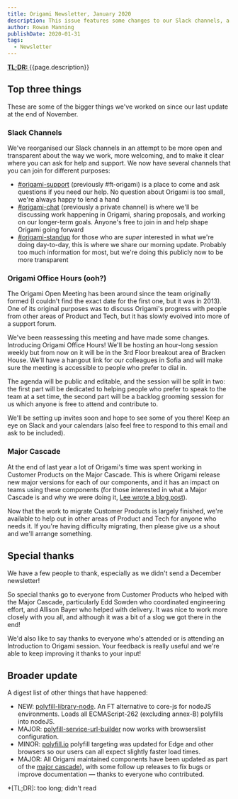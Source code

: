 ```yaml
---
title: Origami Newsletter, January 2020
description: This issue features some changes to our Slack channels, a replacement for the Origami Open Meeting, an update on the Major Cascade, and a number of polyfill.io improvements including a new nodeJS library.
author: Rowan Manning
publishDate: 2020-01-31
tags:
  - Newsletter
---
```


<abbr title="Too long; didn't read">
	<strong>
	TL;DR:
	</strong>
</abbr> {{page.description}}


## Top three things

These are some of the bigger things we've worked on since our last update at the end of November.

### Slack Channels

We've reorganised our Slack channels in an attempt to be more open and transparent about the way we work, more welcoming, and to make it clear where you can ask for help and support. We now have several channels that you can join for different purposes:

  - [#origami-support](https://app.slack.com/client/T025C95MN/C02FU5ARJ) (previously #ft-origami) is a place to come and ask questions if you need our help. No question about Origami is too small, we're always happy to lend a hand
  - [#origami-chat](https://app.slack.com/client/T025C95MN/CSW6B2VAN) (previously a private channel) is where we'll be discussing work happening in Origami, sharing proposals, and working on our longer-term goals. Anyone's free to join in and help shape Origami going forward
  - [#origami-standup](https://app.slack.com/client/T025C95MN/CT0HFCKQX) for those who are _super_ interested in what we're doing day-to-day, this is where we share our morning update. Probably too much information for most, but we're doing this publicly now to be more transparent


### Origami Office Hours (ooh?)

The Origami Open Meeting has been around since the team originally formed (I couldn't find the exact date for the first one, but it was in 2013). One of its original purposes was to discuss Origami's progress with people from other areas of Product and Tech, but it has slowly evolved into more of a support forum.

We've been reassessing this meeting and have made some changes. Introducing Origami Office Hours! We'll be hosting an hour-long session weekly but from now on it will be in the 3rd Floor breakout area of Bracken House. We'll have a hangout link for our colleagues in Sofia and will make sure the meeting is accessible to people who prefer to dial in.

The agenda will be public and editable, and the session will be split in two: the first part will be dedicated to helping people who prefer to speak to the team at a set time, the second part will be a backlog grooming session for us which anyone is free to attend and contribute to.

We'll be setting up invites soon and hope to see some of you there! Keep an eye on Slack and your calendars (also feel free to respond to this email and ask to be included).


### Major Cascade

At the end of last year a lot of Origami's time was spent working in Customer Products on the Major Cascade. This is where Origami release new major versions for each of our components, and it has an impact on teams using these components (for those interested in what a Major Cascade is and why we were doing it, [Lee wrote a blog post](/blog/2019/10/31/major-cascade/)).

Now that the work to migrate Customer Products is largely finished, we're available to help out in other areas of Product and Tech for anyone who needs it. If you're having difficulty migrating, then please give us a shout and we'll arrange something.


## Special thanks

We have a few people to thank, especially as we didn't send a December newsletter!

So special thanks go to everyone from Customer Products who helped with the Major Cascade, particularly Edd Sowden who coordinated engineering effort, and Allison Bayer who helped with delivery. It was nice to work more closely with you all, and although it was a bit of a slog we got there in the end!

We'd also like to say thanks to everyone who's attended or is attending an Introduction to Origami session. Your feedback is really useful and we're able to keep improving it thanks to your input!


## Broader update

A digest list of other things that have happened:

  - NEW: [polyfill-library-node](https://github.com/Financial-Times/polyfill-library-node). An FT alternative to core-js for nodeJS environments. Loads all ECMAScript-262 (excluding annex-B) polyfills into nodeJS.
  - MAJOR: [polyfill-service-url-builder](https://github.com/Financial-Times/polyfill-service-url-builder) now works with browserslist configuration.
  - MINOR: [polyfill.io](https://polyfill.io/) polyfill targeting was updated for Edge and other browsers so our users can all expect slightly faster load times.
  - MAJOR: All Origami maintained components have been updated as part of the [major cascade](/blog/2019/10/31/major-cascade/)), with some follow up releases to fix bugs or improve documentation &#8212; thanks to everyone who contributed.

*[TL;DR]: too long; didn't read
